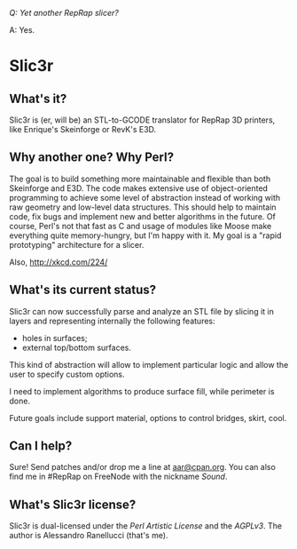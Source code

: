 _Q: Yet another RepRap slicer?_

A: Yes.

# Slic3r

## What's it?

Slic3r is (er, will be) an STL-to-GCODE translator for RepRap 3D printers, 
like Enrique's Skeinforge or RevK's E3D.

## Why another one? Why Perl?

The goal is to build something more maintainable and flexible than both
Skeinforge and E3D. The code makes extensive use of object-oriented 
programming to achieve some level of abstraction instead of working with
raw geometry and low-level data structures.
This should help to maintain code, fix bugs and implement new and better
algorithms in the future.
Of course, Perl's not that fast as C and usage of modules like Moose make
everything quite memory-hungry, but I'm happy with it. My goal is a "rapid
prototyping" architecture for a slicer.

Also, http://xkcd.com/224/

## What's its current status?

Slic3r can now successfully parse and analyze an STL file by slicing it in
layers and representing internally the following features:

* holes in surfaces;
* external top/bottom surfaces.

This kind of abstraction will allow to implement particular logic and allow the
user to specify custom options.

I need to implement algorithms to produce surface fill, while perimeter is done.

Future goals include support material, options to control bridges, skirt, cool.

## Can I help?

Sure! Send patches and/or drop me a line at aar@cpan.org. You can also 
find me in #RepRap on FreeNode with the nickname _Sound_.

## What's Slic3r license?

Slic3r is dual-licensed under the _Perl Artistic License_ and the _AGPLv3_.
The author is Alessandro Ranellucci (that's me).
